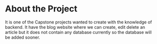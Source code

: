 # About the Project
It is one of the Capstone projects wanted to create with the knowledge of backend.
It have the blog website where we can create, edit delete an article but it does not contain any database currently so the database will be added sooner.
